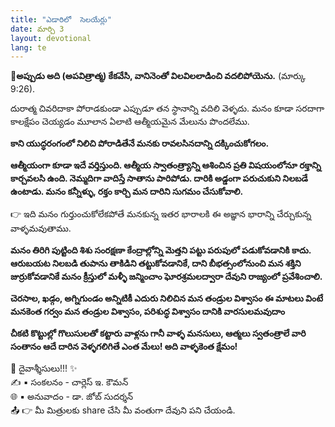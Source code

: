 ```yaml
---
title: "ఎడారిలో  సెలయేర్లు"
date: మార్చి 3
layout: devotional
lang: te
---
```




**📖అప్పుడు అది (అపవిత్రాత్మ) కేకవేసి, వానినెంతో విలవిలలాడించి వదలిపోయెను.**
(మార్కు 9:26).

దురాత్మ చివరిదాకా పోరాడకుండా ఎప్పుడూ తన స్థానాన్ని వదిలి వెళ్ళదు. మనం కూడా సరదాగా కాలక్షేపం చెయ్యడం మూలాన ఏలాటి ఆత్మీయమైన మేలును పొందలేము. 

**కాని యుద్ధరంగంలో నిలిచి పోరాడితేనే మనకు రావలసినదాన్ని దక్కించుకోగలం.**

 **ఆత్మీయంగా కూడా ఇదే వర్తిస్తుంది. ఆత్మీయ స్వాతంత్ర్యాన్ని ఆశించిన ప్రతి విషయంలోనూ రక్తాన్ని కార్చవలసి ఉంది. నెమ్మదిగా వాదిస్తే సాతాను పారిపోడు. దారికి అడ్డంగా పరుచుకుని నిలబడే ఉంటాడు. మనం కన్నీళ్ళు, రక్తం కార్చి మన దారిని సుగమం చేసుకోవాలి.**

👉 ఇది మనం గుర్తుంచుకోలేకపోతే మనకున్న ఇతర భారాలకి ఈ అజ్ఞాన భారాన్ని చేర్చుకున్న వాళ్ళమవుతాము. 

**మనం తిరిగి పుట్టింది శిశు సంరక్షణా కేంద్రాల్లోన్ని మెత్తని పట్టు పరుపులో పడుకోవడానికి కాదు. ఆరుబయట నిలబడి తుపాను తాకిడిని తట్టుకోవడానికే, దాని బీభత్సంలోనుంచి మన శక్తిని జుర్రుకోవడానికే మనం క్రీస్తులో మళ్ళీ జన్మించాం ఘోరశ్రమలద్వారా దేవుని రాజ్యంలో ప్రవేశించాలి.**

**చెరసాల, ఖడ్గం, అగ్నిగుండం అన్నిటికీ ఎదురు నిలిచిన మన తండ్రుల విశ్వాసం ఈ మాటలు వింటే మనకెంత గర్వం మన తండ్రుల విశ్వాసం, పరిశుద్ధ విశ్వాసం దానికి వారసులమవుదాం**

**చీకటి కొట్టుల్లో గొలుసులతో కట్టారు వాళ్లను గానీ వాళ్ళ మనసులు, ఆత్మలు స్వతంత్రాలే వారి సంతానం ఆదే దారిన వెళ్ళగలిగితే ఎంత మేలు! అది వాళ్ళకెంత క్షేమం!**

<div class="blessing">🙏 <span class="bless-text">దైవాశ్శీసులు!!!</span> ✨</div>

<div class="credit">✍️ <span class="credit-text">▪ సంకలనం - చార్లెస్ ఇ. కౌమన్</span></div>
<div class="credit">🌐 <span class="credit-text">▪ అనువాదం - డా. జోబ్ సుదర్శన్</span></div>


<div class="share">📤 👉 <span class="share-text">మీ మిత్రులకు share చేసి మీ వంతుగా దేవుని పని చేయండి.</span></div>
